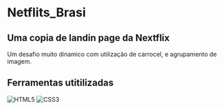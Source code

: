 # Netflits_Brasi
## Uma copia de landin page da Nextflix
<p>Um desafio muito dinamico com utilização de carrocel, e agrupamento de imagem.</p>

## Ferramentas utitilizadas

![HTML5](https://img.shields.io/badge/HTML5-000?style=for-the-badge&logo=html5) ![CSS3](https://img.shields.io/badge/CSS3-000?style=for-the-badge&logo=css3&logoColor=264CE4)
